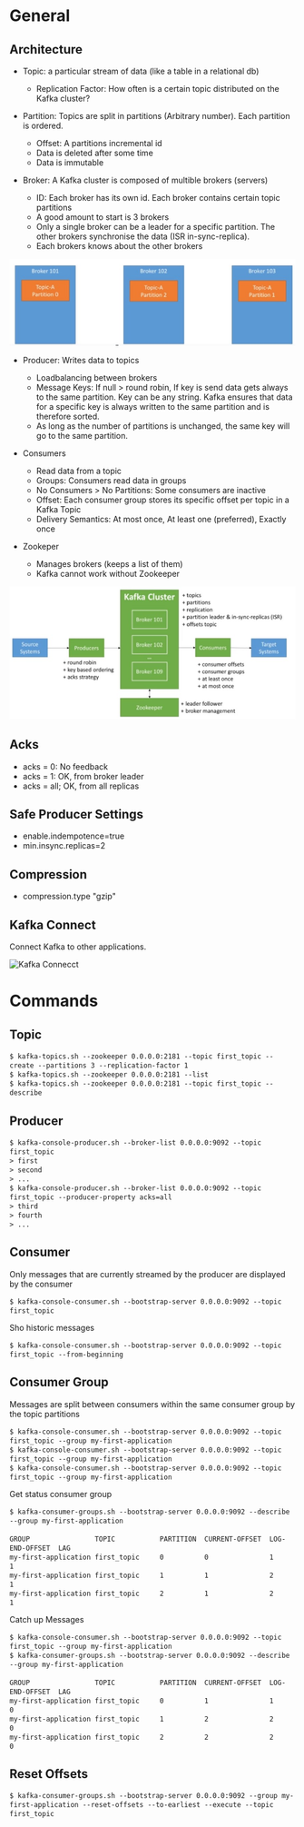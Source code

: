 # General

## Architecture

* Topic: a particular stream of data (like a table in a relational db)
  * Replication Factor: How often is a certain topic distributed on the Kafka cluster?
  
* Partition: Topics are split in partitions (Arbitrary number). Each partition is ordered.
  * Offset: A partitions incremental id
  * Data is deleted after some time
  * Data is immutable

* Broker: A Kafka cluster is composed of multible brokers (servers)
  * ID: Each broker has its own id. Each broker contains certain topic partitions
  * A good amount to start is 3 brokers
  * Only a single broker can be a leader for a specific partition. The other brokers synchronise the data (ISR in-sync-replica).
  * Each brokers knows about the other brokers

![Kafka Brokers](../img/kafka_brokers.jpg)

* Producer: Writes data to topics
  * Loadbalancing between brokers
  * Message Keys: If null > round robin, If key is send data gets always to the same partition. Key can be any string. Kafka ensures that data for a specific key is always written to the same partition and is therefore sorted.
  * As long as the number of partitions is unchanged, the same key will go to the same partition.
    
* Consumers
  * Read data from a topic
  * Groups: Consumers read data in groups
  * No Consumers > No Partitions: Some consumers are inactive
  * Offset: Each consumer group stores its specific offset per topic in a Kafka Topic
  * Delivery Semantics: At most once, At least one (preferred), Exactly once

* Zookeper
  * Manages brokers (keeps a list of them)
  * Kafka cannot work without Zookeeper
  
![Kafka Concepts](../img/kafka_concepts.jpg)

## Acks
* acks = 0: No feedback
* acks = 1: OK, from broker leader
* acks = all; OK, from all replicas

## Safe Producer Settings
* enable.indempotence=true
* min.insync.replicas=2

## Compression
* compression.type "gzip"

## Kafka Connect

Connect Kafka to other applications.

![Kafka Connecct](../img/kafka_connect.jpg)

# Commands

## Topic

    $ kafka-topics.sh --zookeeper 0.0.0.0:2181 --topic first_topic --create --partitions 3 --replication-factor 1
    $ kafka-topics.sh --zookeeper 0.0.0.0:2181 --list
    $ kafka-topics.sh --zookeeper 0.0.0.0:2181 --topic first_topic --describe
    
## Producer

    $ kafka-console-producer.sh --broker-list 0.0.0.0:9092 --topic first_topic
    > first
    > second
    > ...
    $ kafka-console-producer.sh --broker-list 0.0.0.0:9092 --topic first_topic --producer-property acks=all
    > third
    > fourth
    > ...
    
## Consumer

Only messages that are currently streamed by the producer are displayed by the consumer

    $ kafka-console-consumer.sh --bootstrap-server 0.0.0.0:9092 --topic first_topic
    
Sho historic messages

    $ kafka-console-consumer.sh --bootstrap-server 0.0.0.0:9092 --topic first_topic --from-beginning
    
## Consumer Group

Messages are split between consumers within the same consumer group by the topic partitions

    $ kafka-console-consumer.sh --bootstrap-server 0.0.0.0:9092 --topic first_topic --group my-first-application
    $ kafka-console-consumer.sh --bootstrap-server 0.0.0.0:9092 --topic first_topic --group my-first-application
    $ kafka-console-consumer.sh --bootstrap-server 0.0.0.0:9092 --topic first_topic --group my-first-application
    
Get status consumer group

    $ kafka-consumer-groups.sh --bootstrap-server 0.0.0.0:9092 --describe --group my-first-application
    
    GROUP                TOPIC           PARTITION  CURRENT-OFFSET  LOG-END-OFFSET  LAG
    my-first-application first_topic     0          0               1               1
    my-first-application first_topic     1          1               2               1
    my-first-application first_topic     2          1               2               1

Catch up Messages

    $ kafka-console-consumer.sh --bootstrap-server 0.0.0.0:9092 --topic first_topic --group my-first-application
    $ kafka-consumer-groups.sh --bootstrap-server 0.0.0.0:9092 --describe --group my-first-application

    GROUP                TOPIC           PARTITION  CURRENT-OFFSET  LOG-END-OFFSET  LAG
    my-first-application first_topic     0          1               1               0
    my-first-application first_topic     1          2               2               0
    my-first-application first_topic     2          2               2               0

## Reset Offsets

    $ kafka-consumer-groups.sh --bootstrap-server 0.0.0.0:9092 --group my-first-application --reset-offsets --to-earliest --execute --topic first_topic
